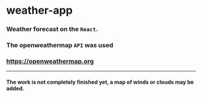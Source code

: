 # weather-app
### Weather forecast on the `React`.
### **The openweathermap `API` was used** 
### https://openweathermap.org
______
#### The work is not completely finished yet, a map of winds or clouds may be added.
